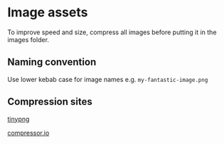# Image assets

To improve speed and size, compress all images before putting it in the images folder.
## Naming convention

Use lower kebab case for image names e.g. `my-fantastic-image.png`

## Compression sites

[tinypng](https://tinypng.com/)

[compressor.io](https://compressor.io/)

